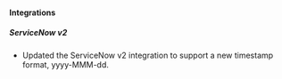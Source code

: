 
#### Integrations

##### ServiceNow v2

- Updated the ServiceNow v2 integration to support a new timestamp format, yyyy-MMM-dd.
